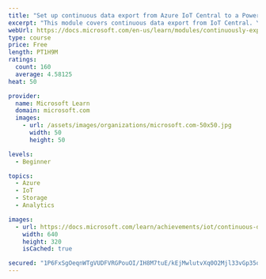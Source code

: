```yaml
---
title: "Set up continuous data export from Azure IoT Central to a Power BI app"
excerpt: "This module covers continuous data export from IoT Central. You use the scenario from your previously completed \"Create your first Azure IoT Central app\" Learn module, where you controlled a refrigerated truck. Here, in this module, you add continuous data export to both Azure Blob storage and an event hub. You then build a Power BI app to read and display the telemetry data on a mobile phone."
webUrl: https://docs.microsoft.com/en-us/learn/modules/continuously-export-data-from-iot-central-power-bi/
type: course
price: Free
length: PT1H9M
ratings:
  count: 160
  average: 4.58125
heat: 50

provider:
  name: Microsoft Learn
  domain: microsoft.com
  images:
    - url: /assets/images/organizations/microsoft.com-50x50.jpg
      width: 50
      height: 50

levels:
  - Beginner

topics:
  - Azure
  - IoT
  - Storage
  - Analytics

images:
  - url: https://docs.microsoft.com/learn/achievements/iot/continuous-data-export-from-iot-central-social.png
    width: 640
    height: 320
    isCached: true

secured: "1P6FxSgOeqnWTgVUDFVRGPouOI/IH8M7tuE/kEjMwlutvXq0O2Mjl33vGp35oNZjaTtBkqfBTv5mhGt069M9qFPHIP0EH7h4AMiyILAS6/BxH0HwUplpAh2o0xv5Fj95DKTOLbqWNeDCi2EJa0mtEcTLHoqtU3P+wfo6aU0aqnP+MdKXXfkThecEudEq+kfoMznRdBw1aM1d8vibH/DDvu9jLK1RanO9EJffKJ7cu2jHlUzHKG085SEDzmKOY7xcXPaSonkK4jLht4ht4qglvpUd1PPef7EoGun5AtcAmkHDTcODGgQ9AF5Gi9yd+rgTphxohAABAVz05K1R7NfahQa/EJl3pfO8vr2Xk1SWu5PVUUAkNyRH86hsR4nsTQLrimSUYKeQgzUhmSlpmSi6koOPrY3MfLlydFoRLgiQCIc=;GIZxmpWYoxNMVo+thEPnDQ=="
---
```


